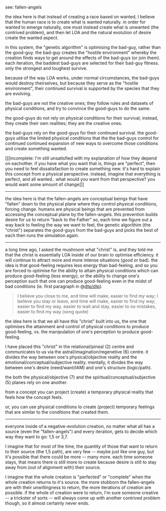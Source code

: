 
see: fallen-angels

the idea here is that instead of creating a race based on wanted, I believe that the human race is to create what is wanted naturally. in order for wanted to emerge naturally, one must instead create what is unwanted (the contrived problem), and then let LOA and the natural evolution of desire create the wanted aspect.

in this system, the "genetic algorithm" is optimising the bad-guy, rather than the good-guy. the bad-guy creates the "hostile environment" whereby the creation finds ways to get around the effects of the bad-guys (or join them). each iteration, the baddest bad-guys are selected for their bad-guy fitness. only the strongest and toughest survive.

because of the way LOA works, under normal circumstances, the bad-guys would destroy theirselves, but because they serve as the "hostile environment", their continued survival is supported by the species that they are evolving.

the bad-guys are not the creative ones; they follow rules and datasets of physical conditions, and try to convince the good-guys to do the same.

the good-guys do not rely on physical conditions for their survival; instead, they create their own realities; they are the creative ones.

the bad-guys rely on the good-guys for their continued survival. the good-guys utilise the limited physical conditions that the the bad-guys  control for continued continued expansion of new ways to overcome those conditions and create something wanted.

[[[incomplete: I'm still unsatisfied with my explanation of how they depend on eachother. if you have what you want that is, things are "perfect", then you need to feel dissatisfaction to create something new. it's hard to explain this concept from a physical perspective. instead, imagine that everything is perfect, and all wanted.. what would you want from that perspective? you would want some amount of change]]]

---

the idea here is that the fallen-angels are conceptual beings that have "fallen" down to the physical plane where they control physical conditions, forcing change. humans are physical beings that are prevented from accessing the conceptual plane by the fallen-angels. this prevention builds desire for us to return "back to the Father" so, each time we figure out a way back to feeling the way we want to feel, the genetic algorithim (the "christ") separates the good-guys from the bad-guys and picks the best of each then runs the simulation again.

---

a long time ago, I asked the mushroom what "christ" is, and they told me that the christ is essentially LOA inside of our brain to optimise efficiency. it will continue to attract more and more intense situations (good or bad). the idea is that good-feeling requires less energy than bad-feeling, and so you are forced to optimise for the ability to attain physical conditions which can produce good-feeling (less energy), or the ability to change one's perception such that one can produce good-feeling even in the midst of bad conditions (ie. first paragraph in @[dtp/dtp](chapter-1-23)).

> I believe you close to me, and time will make, easier to find my way; I believe you stay or leave, and time will make, easier to find my way; easier to find my way, easier to wait and stay, easier to no mistakes, easier to find my way (song quote)

the idea here is that we all have this "christ" built into us, the one that optimises the attainment and control of physical conditions to produce good-feeling, vs. the manipulation of one's perception to produce good-feeling.

I have placed this "christ" in the relational/pineal (2) centre and communicates to us via the astral/imagination/regenetive (6) centre. it divides the way between one's physical/objective reality and the emotional/conceptual/subjective reality. mentally, it divides the way between one's desire (need/want/IAM) and one's structure (logic/path).

the both the physical/objective (7) and the spiritual/conceptual/subjective (5) planes rely on one another.

from a concept you can project (create) a temporary physical reality that feels how the concept feels.

or, you can use physical conditions to create (project) temporary feelings that are similar to the conditions that created them.

---

everyone inside of a negative-evolution creation, no matter what all has a source (even the "fallen-angels") and every iteration, gets to decide which way they want to go: 1,5 or 3,7.

I imagine that for most of the time, the quantity of those that want to return to their source (the 1,5 path), are very few -- maybe just like one guy, but it's possible that there could be more -- many more. each time someone stays, that means there is still more to create because desire is still to stay away from (out of alignment with) their source.

I imagine that the whole creation is "perfected" or "complete" when the whole creation returns to it's source. the more stubborn the fallen-angels are with their unwillingness to return, the more iterations of creation are possible. if the whole of creation were to return, I'm sure someone creative -- a trickster of sorts -- will always come up with another contrived problem though, so it almost certainly never ends.
